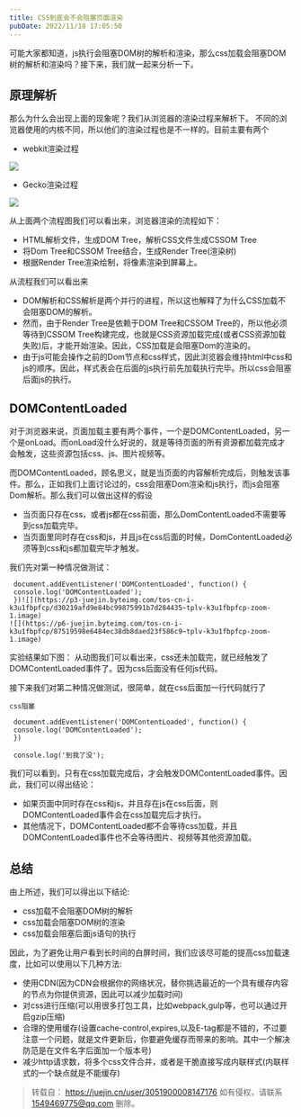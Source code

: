 ```yaml
---
title: CSS到底会不会阻塞页面渲染
pubDate: 2022/11/18 17:05:50
---
```


可能大家都知道，js执行会阻塞DOM树的解析和渲染，那么css加载会阻塞DOM树的解析和渲染吗？接下来，我们就一起来分析一下。

## 原理解析

那么为什么会出现上面的现象呢？我们从浏览器的渲染过程来解析下。 不同的浏览器使用的内核不同，所以他们的渲染过程也是不一样的。目前主要有两个

-  webkit渲染过程 

![](https://ask.qcloudimg.com/http-save/yehe-8220998/1ydsk1wex0.png?imageView2/2/w/1620)

- Gecko渲染过程 

![](https://ask.qcloudimg.com/http-save/yehe-8220998/z75zory4u5.png?imageView2/2/w/1620)

从上面两个流程图我们可以看出来，浏览器渲染的流程如下：

- HTML解析文件，生成DOM Tree，解析CSS文件生成CSSOM Tree
- 将Dom Tree和CSSOM Tree结合，生成Render Tree(渲染树)
- 根据Render Tree渲染绘制，将像素渲染到屏幕上。

从流程我们可以看出来

- DOM解析和CSS解析是两个并行的进程，所以这也解释了为什么CSS加载不会阻塞DOM的解析。
- 然而，由于Render Tree是依赖于DOM Tree和CSSOM Tree的，所以他必须等待到CSSOM Tree构建完成，也就是CSS资源加载完成(或者CSS资源加载失败)后，才能开始渲染。因此，CSS加载是会阻塞Dom的渲染的。
- 由于js可能会操作之前的Dom节点和css样式，因此浏览器会维持html中css和js的顺序。因此，样式表会在后面的js执行前先加载执行完毕。所以css会阻塞后面js的执行。

## DOMContentLoaded

对于浏览器来说，页面加载主要有两个事件，一个是DOMContentLoaded，另一个是onLoad。而onLoad没什么好说的，就是等待页面的所有资源都加载完成才会触发，这些资源包括css、js、图片视频等。

而DOMContentLoaded，顾名思义，就是当页面的内容解析完成后，则触发该事件。那么，正如我们上面讨论过的，css会阻塞Dom渲染和js执行，而js会阻塞Dom解析。那么我们可以做出这样的假设

- 当页面只存在css，或者js都在css前面，那么DomContentLoaded不需要等到css加载完毕。
- 当页面里同时存在css和js，并且js在css后面的时候，DomContentLoaded必须等到css和js都加载完毕才触发。

我们先对第一种情况做测试：

```
 document.addEventListener('DOMContentLoaded', function() {
 console.log('DOMContentLoaded');
 })![](https://p3-juejin.byteimg.com/tos-cn-i-k3u1fbpfcp/d30219afd9e84bc99875991b7d284435~tplv-k3u1fbpfcp-zoom-1.image)
![](https://p6-juejin.byteimg.com/tos-cn-i-k3u1fbpfcp/87519598e6484ec38db8daed23f586c9~tplv-k3u1fbpfcp-zoom-1.image)
```

实验结果如下图： 从动图我们可以看出来，css还未加载完，就已经触发了DOMContentLoaded事件了。因为css后面没有任何js代码。

接下来我们对第二种情况做测试，很简单，就在css后面加一行代码就行了

```
css阻塞
 
 document.addEventListener('DOMContentLoaded', function() {
 console.log('DOMContentLoaded');
 })
 
 console.log('到我了没');
```

我们可以看到，只有在css加载完成后，才会触发DOMContentLoaded事件。因此，我们可以得出结论：

- 如果页面中同时存在css和js，并且存在js在css后面，则DOMContentLoaded事件会在css加载完后才执行。
- 其他情况下，DOMContentLoaded都不会等待css加载，并且DOMContentLoaded事件也不会等待图片、视频等其他资源加载。

## 总结
由上所述，我们可以得出以下结论:

- css加载不会阻塞DOM树的解析
- css加载会阻塞DOM树的渲染
- css加载会阻塞后面js语句的执行

因此，为了避免让用户看到长时间的白屏时间，我们应该尽可能的提高css加载速度，比如可以使用以下几种方法:

- 使用CDN(因为CDN会根据你的网络状况，替你挑选最近的一个具有缓存内容的节点为你提供资源，因此可以减少加载时间)
- 对css进行压缩(可以用很多打包工具，比如webpack,gulp等，也可以通过开启gzip压缩)
- 合理的使用缓存(设置cache-control,expires,以及E-tag都是不错的，不过要注意一个问题，就是文件更新后，你要避免缓存而带来的影响。其中一个解决防范是在文件名字后面加一个版本号)
- 减少http请求数，将多个css文件合并，或者是干脆直接写成内联样式(内联样式的一个缺点就是不能缓存)

>转载自：
>https://juejin.cn/user/3051900008147176
>如有侵权，请联系 1549469775@qq.com 删除。
